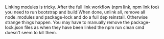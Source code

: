 Linking modules is tricky.
After the full link workflow (npm link, npm link foo) you need to run bootstrap and build
When done, unlink all, remove all node_modules and package-lock and do a full dep reinstall. Otherwise strange things happen. You may have to manually remove the package-lock.json files as when they have been linked the npm run clean cmd doesn't seem to kill them.

